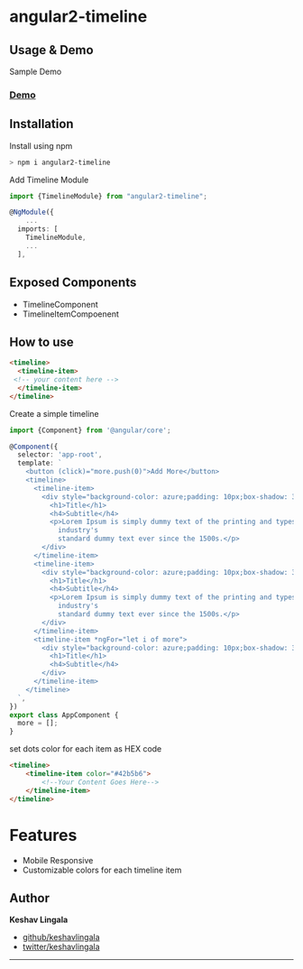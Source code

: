 # angular2-timeline

## Usage & Demo
Sample Demo
### [Demo](http://keshavlingala.github.io/angular2-timeline/)  

## Installation
Install using npm  
```bash
> npm i angular2-timeline
```

Add Timeline Module
```typescript
import {TimelineModule} from "angular2-timeline"; 

@NgModule({
    ...
  imports: [
    TimelineModule,
    ...
  ],
```
## Exposed Components

- TimelineComponent
- TimelineItemCompoenent

## How to use
```html
<timeline>
  <timeline-item>
 <!-- your content here -->
  </timeline-item>
</timeline>
```
Create a simple timeline
```typescript
import {Component} from '@angular/core';

@Component({
  selector: 'app-root',
  template: `
    <button (click)="more.push(0)">Add More</button>
    <timeline>
      <timeline-item>
        <div style="background-color: azure;padding: 10px;box-shadow: 3px 3px 15px 3px #6565656b;">
          <h1>Title</h1>
          <h4>Subtitle</h4>
          <p>Lorem Ipsum is simply dummy text of the printing and typesetting industry. Lorem Ipsum has been the
            industry's
            standard dummy text ever since the 1500s.</p>
        </div>
      </timeline-item>
      <timeline-item>
        <div style="background-color: azure;padding: 10px;box-shadow: 3px 3px 15px 3px #6565656b;">
          <h1>Title</h1>
          <h4>Subtitle</h4>
          <p>Lorem Ipsum is simply dummy text of the printing and typesetting industry. Lorem Ipsum has been the
            industry's
            standard dummy text ever since the 1500s.</p>
        </div>
      </timeline-item>
      <timeline-item *ngFor="let i of more">
        <div style="background-color: azure;padding: 10px;box-shadow: 3px 3px 15px 3px #6565656b;">
          <h1>Title</h1>
          <h4>Subtitle</h4>
        </div>
      </timeline-item>
    </timeline>
  `,
})
export class AppComponent {
  more = [];
}
```

set dots color for each item as HEX code
```html
<timeline>
    <timeline-item color="#42b5b6"> 
        <!--Your Content Goes Here-->
    </timeline-item>
</timeline>
```  

# Features
- Mobile Responsive
- Customizable colors for each timeline item

## Author

**Keshav Lingala**
 
+ [github/keshavlingala](https://github.com/keshavlingala)
+ [twitter/keshavlingala](http://twitter.com/keshavlingala) 

***



